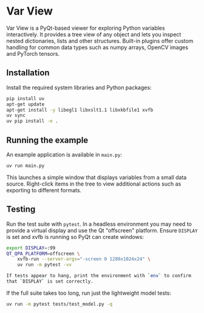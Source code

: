 # Var View

Var View is a PyQt-based viewer for exploring Python variables interactively. It provides a tree view of any object and lets you inspect nested dictionaries, lists and other structures. Built-in plugins offer custom handling for common data types such as numpy arrays, OpenCV images and PyTorch tensors.

## Installation

Install the required system libraries and Python packages:

```bash
pip install uv
apt-get update
apt-get install -y libegl1 libxslt1.1 libxkbfile1 xvfb
uv sync
uv pip install -e .
```

## Running the example

An example application is available in `main.py`:

```bash
uv run main.py
```

This launches a simple window that displays variables from a small data source. Right-click items in the tree to view additional actions such as exporting to different formats.

## Testing

Run the test suite with `pytest`. In a headless environment you may
need to provide a virtual display and use the Qt "offscreen" platform.
Ensure `DISPLAY` is set and xvfb is running so PyQt can create windows:

```bash
export DISPLAY=:99
QT_QPA_PLATFORM=offscreen \
    xvfb-run --server-args="-screen 0 1280x1024x24" \
    uv run -m pytest -vv

If tests appear to hang, print the environment with `env` to confirm
that `DISPLAY` is set correctly.
```

If the full suite takes too long, run just the lightweight model tests:

```bash
uv run -m pytest tests/test_model.py -q
```


